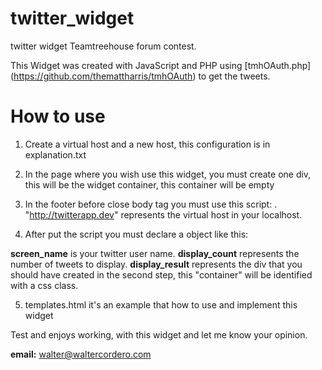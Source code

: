 twitter_widget
==============

twitter widget Teamtreehouse forum contest.

This Widget was created with JavaScript and PHP using [tmhOAuth.php] (https://github.com/themattharris/tmhOAuth) to get the tweets.

How to use
==============

1. Create a virtual host and a new host, this configuration is in explanation.txt

2. In the page where you wish use this widget, you must create one div, this will be the widget container, this container will be empty

3. In the footer before close body tag you must use this script: <script src="http://twitterapp.dev/widget_twitter.js"></script>. "http://twitterapp.dev" represents the virtual host in your localhost.

4. After put the script you must declare a object like this:
      <script>
      	Tweet().init({
      		screen_name: 'WalterC_87',
      		display_count: 10,
      		display_result: '.container'
      	});
      </script>
  
  **screen_name** is your twitter user name.
  **display_count** represents the number of tweets to display.
  **display_result** represents the div that you should have created in the second step, this "container" will be identified with a css class.

5. templates.html it's an example that how to use and implement this widget

Test and enjoys working, with this widget and let me know your opinion.

**email:** walter@waltercordero.com 
